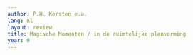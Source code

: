 ```yaml
---
author: P.H. Kersten e.a.
lang: nl
layout: review
title: Magische Momenten / in de ruimtelijke planvorming
year: 0
---
```


